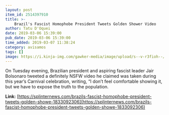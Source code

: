 ```yaml
---
layout: post
item_id: 2514397910
title: >-
    Brazil's Fascist Homophobe President Tweets Golden Shower Video
author: Tatu D'Oquei
date: 2019-03-06 15:39:00
pub_date: 2019-03-06 15:39:00
time_added: 2019-03-07 11:38:24
category: avisamos
tags: []
image: https://i.kinja-img.com/gawker-media/image/upload/s--v-r3fioh--/c_fill,fl_progressive,g_center,h_900,q_80,w_1600/rewfda23u2brh9xaxgz7.jpg
---
```


On Tuesday evening, Brazilian president and aspiring fascist leader Jair Bolsonaro tweeted a definitely NSFW video he claimed was taken during this year’s Carnival celebration, writing, “I don’t feel comfortable showing it, but we have to expose the truth to the population.

**Link:** [https://splinternews.com/brazils-fascist-homophobe-president-tweets-golden-showe-1833092306](https://splinternews.com/brazils-fascist-homophobe-president-tweets-golden-showe-1833092306)

